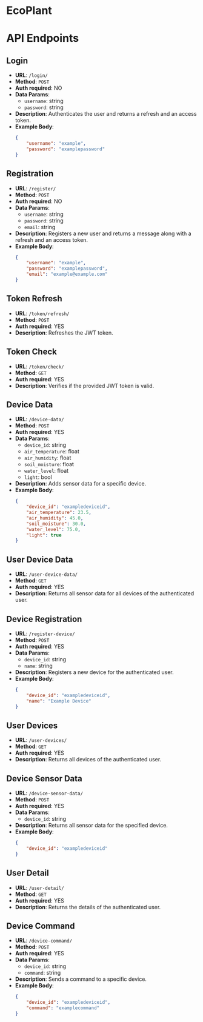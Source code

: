 # EcoPlant

# API Endpoints

## Login

- **URL**: `/login/`
- **Method**: `POST`
- **Auth required**: NO
- **Data Params**: 
    - `username`: string
    - `password`: string
- **Description**: Authenticates the user and returns a refresh and an access token.
- **Example Body**:
    ```json
    {
        "username": "example",
        "password": "examplepassword"
    }
    ```

## Registration

- **URL**: `/register/`
- **Method**: `POST`
- **Auth required**: NO
- **Data Params**: 
    - `username`: string
    - `password`: string
    - `email`: string
- **Description**: Registers a new user and returns a message along with a refresh and an access token.
- **Example Body**:
    ```json
    {
        "username": "example",
        "password": "examplepassword",
        "email": "example@example.com"
    }
    ```

## Token Refresh

- **URL**: `/token/refresh/`
- **Method**: `POST`
- **Auth required**: YES
- **Description**: Refreshes the JWT token.

## Token Check

- **URL**: `/token/check/`
- **Method**: `GET`
- **Auth required**: YES
- **Description**: Verifies if the provided JWT token is valid.

## Device Data

- **URL**: `/device-data/`
- **Method**: `POST`
- **Auth required**: YES
- **Data Params**: 
    - `device_id`: string
    - `air_temperature`: float
    - `air_humidity`: float
    - `soil_moisture`: float
    - `water_level`: float
    - `light`: bool
- **Description**: Adds sensor data for a specific device.
- **Example Body**:
    ```json
    {
        "device_id": "exampledeviceid",
        "air_temperature": 23.5,
        "air_humidity": 45.0,
        "soil_moisture": 30.0,
        "water_level": 75.0,
        "light": true
    }
    ```

## User Device Data

- **URL**: `/user-device-data/`
- **Method**: `GET`
- **Auth required**: YES
- **Description**: Returns all sensor data for all devices of the authenticated user.

## Device Registration

- **URL**: `/register-device/`
- **Method**: `POST`
- **Auth required**: YES
- **Data Params**: 
    - `device_id`: string
    - `name`: string
- **Description**: Registers a new device for the authenticated user.
- **Example Body**:
    ```json
    {
        "device_id": "exampledeviceid",
        "name": "Example Device"
    }
    ```

## User Devices

- **URL**: `/user-devices/`
- **Method**: `GET`
- **Auth required**: YES
- **Description**: Returns all devices of the authenticated user.

## Device Sensor Data

- **URL**: `/device-sensor-data/`
- **Method**: `POST`
- **Auth required**: YES
- **Data Params**: 
    - `device_id`: string
- **Description**: Returns all sensor data for the specified device.
- **Example Body**:
    ```json
    {
        "device_id": "exampledeviceid"
    }
    ```

## User Detail

- **URL**: `/user-detail/`
- **Method**: `GET`
- **Auth required**: YES
- **Description**: Returns the details of the authenticated user.

## Device Command

- **URL**: `/device-command/`
- **Method**: `POST`
- **Auth required**: YES
- **Data Params**: 
    - `device_id`: string
    - `command`: string
- **Description**: Sends a command to a specific device.
- **Example Body**:
    ```json
    {
        "device_id": "exampledeviceid",
        "command": "examplecommand"
    }
    ```
